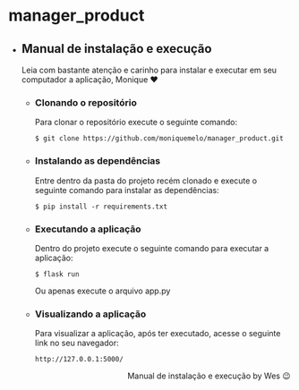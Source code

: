 # manager_product

- ## Manual de instalação e execução
  Leia com bastante atenção e carinho para instalar e executar em seu computador a aplicação, Monique ❤️
  
  - ### Clonando o repositório
    Para clonar o repositório execute o seguinte comando:
    ```
    $ git clone https://github.com/moniquemelo/manager_product.git
    ```
  - ### Instalando as dependências
      Entre dentro da pasta do projeto recém clonado e execute o seguinte comando para instalar as dependências:
      ```
      $ pip install -r requirements.txt
      ```
  - ### Executando a aplicação
      Dentro do projeto execute o seguinte comando para executar a aplicação:
      ```
      $ flask run
      ```
      Ou apenas execute o arquivo app.py
  - ### Visualizando a aplicação
      Para visualizar a aplicação, após ter executado, acesse o seguinte link no seu navegador:
      ```
      http://127.0.0.1:5000/
      ```
      <div style="text-align: right">Manual de instalação e execução by Wes 😉</div>
